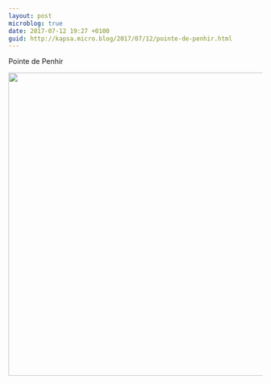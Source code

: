 ```yaml
---
layout: post
microblog: true
date: 2017-07-12 19:27 +0100
guid: http://kapsa.micro.blog/2017/07/12/pointe-de-penhir.html
---
```

Pointe de Penhir

<img src="http://blog.jeankapsa.com/uploads/2017/88d0415eae.jpg" width="600" height="600" style="height: auto" />
